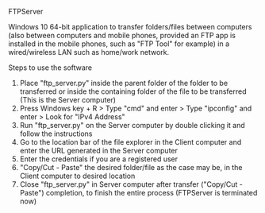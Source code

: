 
FTPServer

Windows 10 64-bit application to transfer folders/files between computers (also between computers and mobile phones, provided an FTP app is installed in the mobile phones, such as "FTP Tool" for example) in a wired/wireless LAN such as home/work network.

Steps to use the software

1. Place "ftp_server.py" inside the parent folder of the folder to be transferred or inside the containing folder of the file to be transferred (This is the Server computer)
2. Press Windows key + R > Type "cmd" and enter > Type "ipconfig" and enter > Look for "IPv4 Address"
3. Run "ftp_server.py" on the Server computer by double clicking it and follow the instructions
4. Go to the location bar of the file explorer in the Client computer and enter the URL generated in the Server computer
5. Enter the credentials if you are a registered user
6. "Copy/Cut - Paste" the desired folder/file as the case may be, in the Client computer to desired location
7. Close "ftp_server.py" in Server computer after transfer ("Copy/Cut - Paste") completion, to finish the entire process (FTPServer is terminated now)
